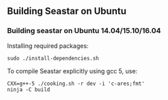 ## Building Seastar on Ubuntu

### Building seastar on Ubuntu 14.04/15.10/16.04

Installing required packages:
```
sudo ./install-dependencies.sh
```

To compile Seastar explicitly using gcc 5, use:
```
CXX=g++-5 ./cooking.sh -r dev -i 'c-ares;fmt'
ninja -C build
```
